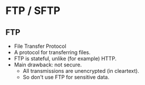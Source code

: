 # FTP / SFTP

## FTP
- File Transfer Protocol
- A protocol for transferring files.
- FTP is stateful, unlike (for example) HTTP.
- Main drawback: not secure.
  - All transmissions are unencrypted (in cleartext).
  - So don't use FTP for sensitive data.
  


